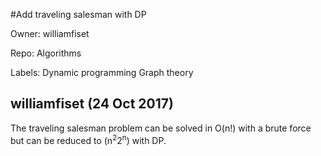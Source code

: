 #Add traveling salesman with DP

Owner: williamfiset

Repo: Algorithms

Labels: Dynamic programming Graph theory 

## williamfiset (24 Oct 2017)

The traveling salesman problem can be solved in O(n!) with a brute force but can be reduced to (n<sup>2</sup>2<sup>n</sup>) with DP. 

